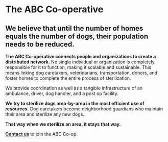 The ABC Co-operative
==========

We believe that until the number of homes equals the number of dogs, their population needs to be reduced. 
----------


**The ABC Co-operative connects people and organizations to create a distributed network.** No single individual or organization is completely responsible for it to function, making it scalable and sustainable. This means linking dog caretakers, veterinarians, transportation, donors, and foster homes to complete the entire process of sterilization. 





We provide coordination as well as a tangible infrastructure of an ambulance, driver, dog handler, and a post op facility. 





**We try to sterilize dogs area-by-area in the most efficient use of resources.** Dog caretakers become neighborhood guardians who maintain their area and sterilize any new dogs. 




**That way when we sterilize an area, it stays that way.**



[**Contact us**]( ?contact "contact" ) to join the ABC Co-op.

